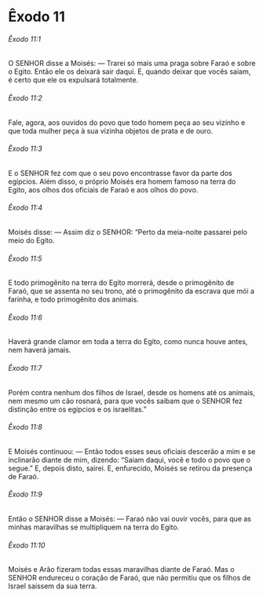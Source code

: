 # Êxodo 11

###### Êxodo 11:1

O SENHOR disse a Moisés: — Trarei só mais uma praga sobre Faraó e sobre o Egito. Então ele os deixará sair daqui. E, quando deixar que vocês saiam, é certo que ele os expulsará totalmente.

###### Êxodo 11:2

Fale, agora, aos ouvidos do povo que todo homem peça ao seu vizinho e que toda mulher peça à sua vizinha objetos de prata e de ouro.

###### Êxodo 11:3

E o SENHOR fez com que o seu povo encontrasse favor da parte dos egípcios. Além disso, o próprio Moisés era homem famoso na terra do Egito, aos olhos dos oficiais de Faraó e aos olhos do povo.

###### Êxodo 11:4

Moisés disse: — Assim diz o SENHOR: “Perto da meia-noite passarei pelo meio do Egito.

###### Êxodo 11:5

E todo primogênito na terra do Egito morrerá, desde o primogênito de Faraó, que se assenta no seu trono, até o primogênito da escrava que mói a farinha, e todo primogênito dos animais.

###### Êxodo 11:6

Haverá grande clamor em toda a terra do Egito, como nunca houve antes, nem haverá jamais.

###### Êxodo 11:7

Porém contra nenhum dos filhos de Israel, desde os homens até os animais, nem mesmo um cão rosnará, para que vocês saibam que o SENHOR fez distinção entre os egípcios e os israelitas.”

###### Êxodo 11:8

E Moisés continuou: — Então todos esses seus oficiais descerão a mim e se inclinarão diante de mim, dizendo: “Saiam daqui, você e todo o povo que o segue.” E, depois disto, sairei. E, enfurecido, Moisés se retirou da presença de Faraó.

###### Êxodo 11:9

Então o SENHOR disse a Moisés: — Faraó não vai ouvir vocês, para que as minhas maravilhas se multipliquem na terra do Egito.

###### Êxodo 11:10

Moisés e Arão fizeram todas essas maravilhas diante de Faraó. Mas o SENHOR endureceu o coração de Faraó, que não permitiu que os filhos de Israel saíssem da sua terra.

